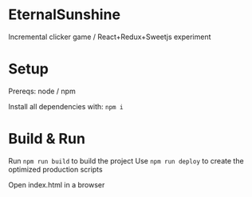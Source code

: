# EternalSunshine
Incremental clicker game / React+Redux+Sweetjs experiment

# Setup
Prereqs: node / npm

Install all dependencies with:
```npm i```

# Build & Run
Run ```npm run build``` to build the project
Use ```npm run deploy``` to create the optimized production scripts

Open index.html in a browser